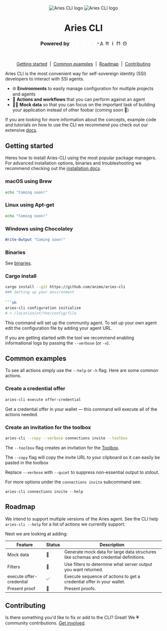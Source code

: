 <p align="center">
  <br />
  <img
    alt="Aries CLI logo"
    src="./images/aries-cli-dark.svg#gh-dark-mode-only"
    height="250px"
  />
   <img
    alt="Aries CLI logo"
    src="./images/aries-cli-light.svg#gh-light-mode-only"
    height="250px"
  />
</p>


<h1 align="center" ><b>Aries CLI</b></h1>


<h3 align="center">Powered by &nbsp; <img src="./images/animo-logo-dark-background.png#gh-dark-mode-only" height="12px"><img src="./images/animo-logo-light-background.png#gh-light-mode-only" height="12px"></h3><br>



<p align="center">
<a href="#getting-started">Getting started</a> &nbsp;|&nbsp;
  <a href="#common-examples">Common examples</a> &nbsp;|&nbsp;
  <a href="#roadmap">Roadmap</a> &nbsp;|&nbsp;
  <a href="#contributing">Contributing</a> 
    
</p>

<!-- Add badges? -->

Aries CLI is the most convenient way for self-sovereign identity (SSI) developers to interact with SSI agents.

* 🌐 **Environments** to easily manage configuration for multiple projects and agents
* 🌟 **Actions and workflows** that you can perform against an agent
* 💅🏻 **Mock data** so that you can focus on the important task of building your application instead of other foobar (coming soon 🚧)

If you are looking for more information about the concepts, example code and tutorials on how to use the CLI we recommend you check out our extensive [docs](https://github.com/animo/aries-cli/pull/www.google.com).


## Getting started

Heres how to install Aries-CLI using the most popular package managers. For advanced installation options, binaries and troubleshooting we recommend checking out the [installation docs](./docs/advanced_installation.md).

### macOS using Brew

```sh
echo "Coming soon!"
```

### Linux using Apt-get

```sh
echo "Coming soon!"
```

### Windows using Chocolatey

```powershell
Write-Output "Coming soon!"
```

### Binaries

See [binaries](https://github.com/animo/aries-cli/releases).
### Cargo install

```sh
cargo install --git https://github.com/animo/aries-cli
### Setting up your environment

```sh
aries-cli configuration initialize
# > /location/of/the/config/file
```

This command will set up the community agent. To set up your own agent edit
the configuration file by adding your agent URL.

If you are getting started with the tool we recommend enabling informational logs by
passing the `--verbose` (or `-v`).

## Common examples

To see all actions simply use the `--help` or `-h` flag. Here are some common actions.

### Create a credential offer

```sh
aries-cli execute offer-credential
```

 Get a credential offer in your wallet &mdash; this command will execute all of the actions needed.


### Create an invitation for the toolbox

```sh
aries-cli --copy --verbose connections invite --toolbox
```

The `--toolbox` flag creates an invitation for the [Toolbox](https://github.com/hyperledger/aries-toolbox).

The `--copy` flag will copy the invite URL to your clipboard so it can easily be pasted in the toolbox

Replace `--verbose` with `--quiet` to suppress non-essential output to stdout.

For more options under the `connections invite` subcommand see:

```
aries-cli connections invite --help
```


## Roadmap

<!-- TODO: Add more details about the actions and features we support -->
We intend to support multiple versions of the Aries agent. See the CLI help `aries-cli --help` for a list of actions we currently support.

Next we are looking at adding:

| Feature          | Status | Description                                                                           |
| ---------------- | ------ | ------------------------------------------------------------------------------------- |
| Mock data        | 🚧      | Generate mock data for large data structures like schemas and credential definitions. |
| Filters          | 🚧      | Use filters to determine what server output you want returned.                        |
| execute offer-credential  |   ✅    | Execute sequence of actions to get a credential offer in your wallet.      |
| Present proof    | 🚧      | Present proofs.                                                                       |

## Contributing

Is there something you'd like to fix or add to the CLI? Great! We 💗 community
contributions. [Get involved](./docs/contributing.md).


